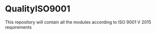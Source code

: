# QualityISO9001
This repository will contain all the modules according to ISO 9001 V 2015 requirements 
